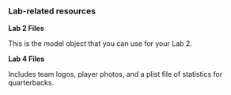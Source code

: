 ### Lab-related resources

**Lab 2 Files**

This is the model object that you can use for your Lab 2.

**Lab 4 Files**

Includes team logos, player photos, and a plist file of statistics for quarterbacks.
